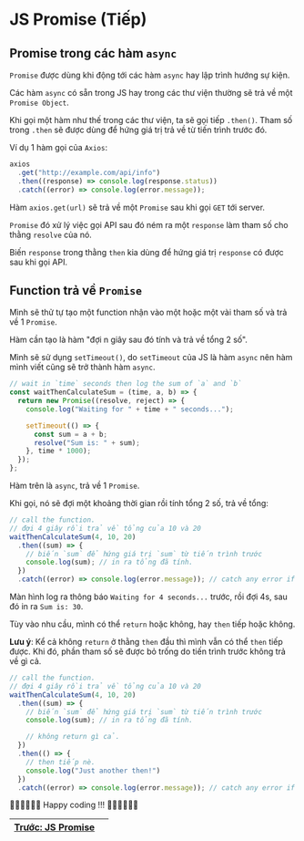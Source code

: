 # JS Promise (Tiếp)

## Promise trong các hàm `async`

`Promise` được dùng khi động tới các hàm `async` hay lập trình hướng sự kiện.

Các hàm `async` có sẵn trong JS hay trong các thư viện thường sẽ trả về một `Promise Object`.

Khi gọi một hàm như thế trong các thư viện, ta sẽ gọi tiếp `.then()`. Tham số trong `.then` sẽ được dùng để hứng giá trị trả về từ tiến trình trước đó.

Ví dụ 1 hàm gọi của `Axios`:

```js
axios
  .get("http://example.com/api/info")
  .then((response) => console.log(response.status))
  .catch((error) => console.log(error.message));
```

Hàm `axios.get(url)` sẽ trả về một `Promise` sau khi gọi `GET` tới server.

`Promise` đó xử lý việc gọi API sau đó ném ra một `response` làm tham số cho thằng `resolve` của nó.

Biến `response` trong thằng `then` kia dùng để hứng giá trị `response` có được sau khi gọi API.

## Function trả về `Promise`

Mình sẽ thử tự tạo một function nhận vào một hoặc một vài tham số và trả về 1 `Promise`.

Hàm cần tạo là hàm "đợi n giây sau đó tính và trả về tổng 2 số".

Mình sẽ sử dụng `setTimeout()`, do `setTimeout` của JS là hàm `async` nên hàm mình viết cũng sẽ trở thành hàm `async`.

```js
// wait in `time` seconds then log the sum of `a` and `b`
const waitThenCalculateSum = (time, a, b) => {
  return new Promise((resolve, reject) => {
    console.log("Waiting for " + time + " seconds...");

    setTimeout(() => {
      const sum = a + b;
      resolve("Sum is: " + sum);
    }, time * 1000);
  });
};
```

Hàm trên là `async`, trả về 1 `Promise`.

Khi gọi, nó sẽ đợi một khoảng thời gian rồi tính tổng 2 số, trả về tổng:

```js
// call the function.
// đợi 4 giây rồi trả về tổng của 10 và 20
waitThenCalculateSum(4, 10, 20)
  .then((sum) => {
    // biến `sum` để hứng giá trị `sum` từ tiến trình trước
    console.log(sum); // in ra tổng đã tính.
  })
  .catch((error) => console.log(error.message)); // catch any error if it has.
```

Màn hình log ra thông báo `Waiting for 4 seconds...` trước, rồi đợi 4s, sau đó in ra `Sum is: 30`.

Tùy vào nhu cầu, mình có thể `return` hoặc không, hay `then` tiếp hoặc không.

**Lưu ý**: Kể cả không `return` ở thằng `then` đầu thì mình vẫn có thể `then` tiếp được. Khi đó, phần tham số sẽ được  bỏ trống do tiến trình trước không trả về gì cả.

```js
// call the function.
// đợi 4 giây rồi trả về tổng của 10 và 20
waitThenCalculateSum(4, 10, 20)
  .then((sum) => {
    // biến `sum` để hứng giá trị `sum` từ tiến trình trước
    console.log(sum); // in ra tổng đã tính.

    // không return gì cả.
  })
  .then(() => {
    // then tiếp nè.
    console.log("Just another then!")
  })
  .catch((error) => console.log(error.message)); // catch any error if it has.
```

🧑‍💻🧑‍💻🧑‍💻 Happy coding !!! 🧑‍💻🧑‍💻🧑‍💻

| [Trước: JS Promise](part4.md) |     |
| ----------------------------- | --- |
